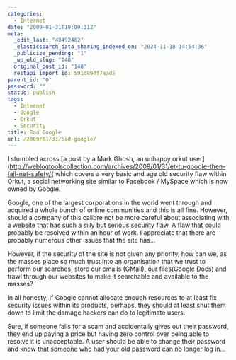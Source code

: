 ```yaml
---
categories:
  - Internet
date: "2009-01-31T19:09:31Z"
meta:
  _edit_last: "48492462"
  _elasticsearch_data_sharing_indexed_on: "2024-11-18 14:54:36"
  _publicize_pending: "1"
  _wp_old_slug: "148"
  original_post_id: "148"
  restapi_import_id: 591d994f7aad5
parent_id: "0"
password: ""
status: publish
tags:
  - Internet
  - Google
  - Orkut
  - Security
title: Bad Google
url: /2009/01/31/bad-google/
---
```


I stumbled across [a post by a Mark Ghosh, an unhappy orkut
user](http://weblogtoolscollection.com/archives/2009/01/31/et-tu-google-then-fail-net-safety/{
which covers a very basic and age old security flaw within Orkut, a social
networking site similar to Facebook / MySpace which is now owned by Google.

Google, one of the largest corporations in the world went through and acquired a
whole bunch of online communities and this is all fine. However, should a
company of this calibre not be more careful about associating with a website
that has such a silly but serious security flaw. A flaw that could probably be
resolved within an hour of work. I appreciate that there are probably numerous
other issues that the site has\...

However, if the security of the site is not given any priority, how can we, as
the masses place so much trust into an organisation that we trust to perform our
searches, store our emails (GMail), our files(Google Docs) and trawl through our
websites to make it searchable and available to the masses?

In all honesty, if Google cannot allocate enough resources to at least fix
security issues within its products, perhaps, they should at least shut them
down to limit the damage hackers can do to legitimate users.

Sure, if someone falls for a scam and accidentally gives out their password,
they end up paying a price but having zero control over being able to resolve it
is unacceptable. A user should be able to change their password and know that
someone who had your old password can no longer log in\...

